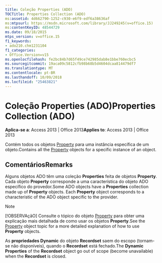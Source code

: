 ```yaml
---
title: Coleção Properties (ADO)
TOCTitle: Properties Collection (ADO)
ms:assetid: 4d662790-1252-c930-e6f9-edf6a38636af
ms:mtpsurl: https://msdn.microsoft.com/library/JJ249245(v=office.15)
ms:contentKeyID: 48544729
ms.date: 09/18/2015
mtps_version: v=office.15
f1_keywords:
- ado210.chm1231104
f1_categories:
- Office.Version=v15
ms.openlocfilehash: fe2bc84b7d65f49ce742985dab8e1bbe760ecbc5
ms.sourcegitcommit: 19aca09c5812cfb98b68b5d4604dcaa814479df7
ms.translationtype: MT
ms.contentlocale: pt-BR
ms.lasthandoff: 10/09/2018
ms.locfileid: "25463821"
---
```

# <a name="properties-collection-ado"></a><span data-ttu-id="1e71e-102">Coleção Properties (ADO)</span><span class="sxs-lookup"><span data-stu-id="1e71e-102">Properties Collection (ADO)</span></span>


<span data-ttu-id="1e71e-103">**Aplica-se a**: Access 2013 | Office 2013</span><span class="sxs-lookup"><span data-stu-id="1e71e-103">**Applies to**: Access 2013 | Office 2013</span></span>

<span data-ttu-id="1e71e-104">Contém todos os objetos [Property](property-object-ado.md) para uma instância específica de um objeto.</span><span class="sxs-lookup"><span data-stu-id="1e71e-104">Contains all the [Property](property-object-ado.md) objects for a specific instance of an object.</span></span>

## <a name="remarks"></a><span data-ttu-id="1e71e-105">Comentários</span><span class="sxs-lookup"><span data-stu-id="1e71e-105">Remarks</span></span>

<span data-ttu-id="1e71e-p101">Alguns objetos ADO têm uma coleção **Properties** feita de objetos **Property**. Cada objeto **Property** corresponde a uma característica do objeto ADO específico do provedor.</span><span class="sxs-lookup"><span data-stu-id="1e71e-p101">Some ADO objects have a **Properties** collection made up of **Property** objects. Each **Property** object corresponds to a characteristic of the ADO object specific to the provider.</span></span>


> [!NOTE]
> <P><span data-ttu-id="1e71e-108">[!OBSERVAçãO] Consulte o tópico do objeto <A href="property-object-ado.md">Property</A> para obter uma explicação mais detalhada de como usar os objetos <STRONG>Property</STRONG>.</span><span class="sxs-lookup"><span data-stu-id="1e71e-108">See the <A href="property-object-ado.md">Property</A> object topic for a more detailed explanation of how to use <STRONG>Property</STRONG> objects.</span></span></P>



<span data-ttu-id="1e71e-109">As **propriedades Dynamic** do objeto **Recordset** saem do escopo (tornam-se não disponíveis), quando o **Recordset** está fechado.</span><span class="sxs-lookup"><span data-stu-id="1e71e-109">The **Dynamic Properties** of the **Recordset** object go out of scope (become unavailable) when the **Recordset** is closed.</span></span>

